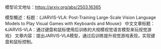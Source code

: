模型论文地址：https://arxiv.org/abs/2503.16365

模型概述：标题：《JARVIS-VLA: Post-Training Large-Scale Vision Language Models to Play Visual Games with Keyboards and Mouse》
中文文章标题：《JARVIS-VLA：通过键盘和鼠标使用后训练的大规模视觉语言模型来玩视觉游戏》
文章内容：提出JARVIS-VLA模型，通过后训练提升视觉游戏表现，实现键盘和鼠标控制。
